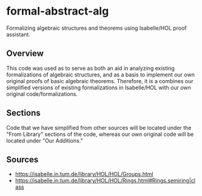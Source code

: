 # formal-abstract-alg
Formalizing algebraic structures and theorems using Isabelle/HOL proof assistant.

## Overview 
This code was used as to serve as both an aid in analyzing existing formalizations of algebraic structures, and as a basis to implement our own original proofs of basic algebraic theorems. Therefore, it is a combines our simplified versions of existing formalizations in Isabelle/HOL with our own original code/formalizations.

## Sections
Code that we have simplified from other sources will be located under the "From Library" sections of the code, whereas our own original code will be located under "Our Additions."

## Sources
* https://isabelle.in.tum.de/library/HOL/HOL/Groups.html
* https://isabelle.in.tum.de/library/HOL/HOL/Rings.html#Rings.semiring|class
